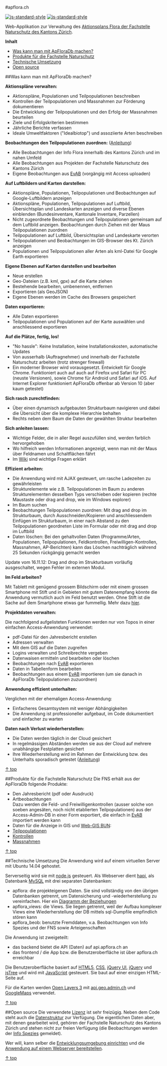 #apflora.ch

[![js-standard-style](https://img.shields.io/badge/code%20style-standard-brightgreen.svg)](https://github.com/feross/standard)
[![js-standard-style](https://img.shields.io/badge/license-ISC-brightgreen.svg)](https://github.com/FNSKtZH/apflora/blob/master/License.md)

Web-Applikation zur Verwaltung des [Aktionsplans Flora der Fachstelle Naturschutz des Kantons Zürich](//www.aln.zh.ch/internet/baudirektion/aln/de/naturschutz/artenfoerderung/ap_fl.html).

<a name="top"></a>
**Inhalt**
* <a href="#machen">Was kann man mit ApFloraDb machen?</a>
* <a href="#fns">Produkte für die Fachstelle Naturschutz</a>
* <a href="#Technik">Technische Umsetzung</a>
* <a href="#OpenSource">Open source</a> 


<a name="machen"></a>
##Was kann man mit ApFloraDb machen?

**Aktionspläne verwalten:**

- Aktionspläne, Populationen und Teilpopulationen beschreiben
- Kontrollen der Teilpopulationen und Massnahmen zur Förderung dokumentieren
- Die Entwicklung der Teilpopulationen und den Erfolg der Massnahmen beurteilen
- Ziele und Erfolgskriterien bestimmen
- Jährliche Berichte verfassen
- Ideale Umweltfaktoren ("Idealbiotop") und assoziierte Arten beschreiben

**Beobachtungen den Teilpopulationen zuordnen:** ([Anleitung](https://github.com/FNSKtZH/apflora/wiki/Beobachtungen-einer-Teilpopulation-zuordnen))

- Alle Beobachtungen der Info Flora innerhalb des Kantons Zürich und im nahen Umfeld
- Alle Beobachtungen aus Projekten der Fachstelle Naturschutz des Kantons Zürich
- Eigene Beobachtungen aus [EvAB](//www.aln.zh.ch/internet/baudirektion/aln/de/naturschutz/naturschutzdaten/tools/evab.html#a-content) (vorgängig mit Access uploaden)


**Auf Luftbildern und Karten darstellen:**

- Aktionspläne, Populationen, Teilpopulationen und Beobachtungen auf Google-Luftbildern anzeigen
- Aktionspläne, Populationen, Teilpopulationen auf Luftbild, Übersichtsplan und Landeskarten anzeigen und diverse Ebenen einblenden (Bundesinventare, Kantonale Inventare, Parzellen)
- Nicht zugeordnete Beobachtungen und Teilpopulationen gemeinsam auf dem Luftbild anzeigen. Beobachtungen durch Ziehen mit der Maus Teilpopulationen zuordnen
- Teilpopulationen auf Luftbild, Übersichtsplan und Landeskarte verorten
- Teilpopulationen und Beobachtungen im GIS-Browser des Kt. Zürich anzeigen
- Populationen und Teilpopulationen aller Arten als kml-Datei für Google Earth exportieren


**Eigene Ebenen auf Karten darstellen und bearbeiten**

- Neue erstellen
- Geo-Dateien (z.B. kml, gpx) auf die Karte ziehen
- Bestehende bearbeiten, umbenennen, entfernen
- Exportieren (als GeoJSON)
- Eigene Ebenen werden im Cache des Browsers gespeichert


**Daten exportieren:**

- Alle Daten exportieren
- Teilpopulationen und Populationen auf der Karte auswählen und anschliessend exportieren

**Auf die Plätze, fertig, los!**

- "No hassle": Keine Installation, keine Installationskosten, automatische Updates
- Von ausserhalb (Auftragnehmer) und innerhalb der Fachstelle Naturschutz arbeiten (trotz strenger firewall)
- Ein moderner Browser wird vorausgesetzt. Entwickelt für Google Chrome. Funktioniert auch auf auch auf Firefox und Safari für PC (neuste Versionen), sowie Chrome für Android und Safari auf iOS. Auf Internet Explorer funktioniert ApFloraDb offenbar ab Version 10 (aber kaum getestet)

**Sich rasch zurechtfinden:**

- Über einen dynamisch aufgebauten Strukturbaum navigieren und dabei die Übersicht über die komplexe Hierarchie behalten
- Rechts neben dem Baum die Daten der gewählten Struktur bearbeiten

**Sich anleiten lassen:**

- Wichtige Felder, die in aller Regel auszufüllen sind, werden farblich hervorgehoben
- Wo hilfreich werden Informationen angezeigt, wenn man mit der Maus über Feldnamen und Schaltflächen fährt
- Im [Wiki](https://github.com/FNSKtZH/apflora/wiki) sind wichtige Fragen erklärt

**Effizient arbeiten:**

- Die Anwendung wird mit AJAX gesteuert, um rasche Ladezeiten zu gewährleisten
- Strukturelemente wie z.B. Teilpopulationen im Baum zu anderen Strukturelementen desselben Typs verschieben oder kopieren (rechte Maustaste oder drag and drop, wie im Windows explorer)
- Im Baum suchen
- Beobachtungen Teilpopulationen zuordnen: Mit drag and drop im Strukturbaum, durch Ausschneiden/Kopieren und anschliessendem Einfügen im Strukturbaum, in einer nach Abstand zu den Teilpopulationen geordneten Liste im Formular oder mit drag and drop im Luftbild
- Daten löschen: Bei den gehaltvollen Daten (Programme/Arten, Populationen, Teilpopulationen, Feldkontrollen, Freiwilligen-Kontrollen, Massnahmen, AP-Berichten) kann das Löschen nachträglich während 25 Sekunden rückgängig gemacht werden

Update vom 16.11.12: Drag and drop im Strukturbaum vorläufig ausgeschaltet, wegen Fehler im externen Modul.

**Im Feld arbeiten?**

Mit Tablett mit genügend grossem Bildschirm oder mit einem grossen Smartphone mit Stift und in Gebieten mit gutem Datenempfang könnte die Anwendung vermutlich auch im Feld benutzt werden. Ohne Stift ist die Sache auf dem Smartphone etwas gar fummellig. Mehr dazu [hier](https://github.com/FNSKtZH/apflora/wiki/Daten-direkt-im-Feld-erfassen).

**Projektdaten verwalten:**

Die nachfolgend aufgelisteten Funktionen werden nur von Topos in einer einfachen Access-Anwendung verwendet:

- pdf-Datei für den Jahresbericht erstellen
- Adressen verwalten
- Mit dem GIS auf die Daten zugreifen
- Logins verwalten und Schreibrechte vergeben
- Datenwaisen ermitteln und bearbeiten oder löschen
- Beobachtungen nach [EvAB](//www.aln.zh.ch/internet/baudirektion/aln/de/naturschutz/naturschutzdaten/tools/evab.html#a-content) exportieren
- Daten in Tabellenform bearbeiten
- Beobachtungen aus einem [EvAB](//www.aln.zh.ch/internet/baudirektion/aln/de/naturschutz/naturschutzdaten/tools/evab.html#a-content) importieren (um sie danach in ApFloraDb Teilpopulationen zuzuordnen)

**Anwendung effizient unterhalten:**

Verglichen mit der ehemaligen Access-Anwendung:

- Einfacheres Gesamtsystem mit weniger Abhängigkeiten
- Die Anwendung ist professioneller aufgebaut, im Code dokumentiert und einfacher zu warten 

**Daten nach Verlust wiederherstellen:**

- Die Daten werden täglich in der Cloud gesichert
- In regelmässigen Abständen werden sie aus der Cloud auf mehrere unabhängige Festplatten gesichert
- Ihre Wiederherstellung wird im Rahmen der Entwicklung bzw. des Unterhalts sporadisch getestet ([Anleitung](https://github.com/FNSKtZH/apflora/wiki/Daten-wiederherstellen))

<a href="#top">&#8593; top</a>


<a name="fns"></a>
##Produkte für die Fachstelle Naturschutz
Die FNS erhält aus der ApFloraDb folgende Produkte:

- Den Jahresbericht (pdf oder Ausdruck)
- Artbeobachtungen<br>
Dazu werden die Feld- und Freiwilligenkontrollen (ausser solche von soeben angesäten, noch nicht etablierten Teilpopulationen) aus der Access-Admin-DB in einer Form exportiert, die einfach in [EvAB](//www.aln.zh.ch/internet/baudirektion/aln/de/naturschutz/naturschutzdaten/tools/evab.html#a-content) importiert werden kann
- Daten für die Anzeige in GIS und [Web-GIS BUN](//www.aln.zh.ch/internet/baudirektion/aln/de/naturschutz/naturschutzdaten/web_gis.html):
 - [Teilpopulationen](http://apflora.ch/exportView/csv/view=v_tpop/filename=Teilpopulationen)
 - [Kontrollen](http://apflora.ch/exportView/csv/view=v_tpopkontr/filename=Kontrollen)
 - [Massnahmen](http://apflora.ch/exportView/csv/view=v_massn/filename=Massnahmen)

<a href="#top">&#8593; top</a>


<a name="Technik"></a>
##Technische Umsetzung
Die Anwendung wird auf einem virtuellen Server mit Ubuntu 14.04 gehostet.

Serverseitig wird sie mit [node.js](//nodejs.org/) gesteuert. Als Webserver dient [hapi](//hapijs.com/), als Datenbank [MySQL](//de.wikipedia.org/wiki/MySQL) mit drei separaten Datenbanken:
- apflora: die projekteigenen Daten. Sie sind vollständig von den übrigen Datenbanken getrennt, um Datensicherung und -wiederherstellung zu vereinfachen. Hier ein [Diagramm der Beziehungen](https://github.com/FNSKtZH/apflora/raw/master/etc/beziehungen.png)
- apflora_views: die Views. Sie liegen getrennt, weil der Aufbau komplexer Views eine Wiederherstellung der DB mittels sql-Dumpfile empfindlich stören kann
- apflora_beob: benutzte Fremddaten, v.a. Beobachtungen von Info Spezies und der FNS sowie Arteigenschaften

Die Anwendung ist zweigeteilt:
- das backend bietet die API (Daten) auf api.apflora.ch an
- das frontend / die App bzw. die Benutzeroberfläche ist über apflora.ch erreichbar

Die Benutzeroberfläche basiert auf [HTML5](//de.wikipedia.org/wiki/HTML5), [CSS](//de.wikipedia.org/wiki/Cascading_Style_Sheets), [jQuery UI](//jqueryui.com), [jQuery](//jquery.com/) und [jsTree](//www.jstree.com/) und wird mit [JavaScript](//de.wikipedia.org/wiki/JavaScript) gesteuert. Sie baut auf einer einzigen HTML-Seite auf.

Für die Karten werden [Open Layers 3](//ol3js.org/) mit [api.geo.admin.ch](http://www.geo.admin.ch/internet/geoportal/de/home/services/geoservices/display_services/api_services.html) und [GoogleMaps](https://developers.google.com/maps/documentation/javascript/reference) verwendet.

<a href="#top">&#8593; top</a>


<a name="OpenSource"></a>
##Open source
Die verwendete [Lizenz](https://github.com/FNSKtZH/apflora/blob/master/License.md) ist sehr freizügig. Neben dem Code steht auch die [Datenstruktur](https://github.com/FNSKtZH/apflora/raw/master/etc/apflora_struktur.sql) zur Verfügung. Die eigentlichen Daten aber, mit denen gearbeitet wird, gehören der Fachstelle Naturschutz des Kantons Zürich und stehen nicht zur freien Verfügung (die Beobachtungen werden der [Info Spezies](//www.infoflora.ch/de/allgemeines/info-species.html) gemeldet).

Wer will, kann selber die [Entwicklungsumgebung einrichten](https://github.com/FNSKtZH/apflora/wiki/Entwicklungsumgebung-einrichten) und die [Anwendung auf einem Webserver bereitstellen](https://github.com/FNSKtZH/apflora/wiki/Anwendung-auf-einem-Server-bereitstellen).

<a href="#top">&#8593; top</a>